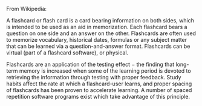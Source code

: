 From Wikipedia:

A flashcard or flash card is a card bearing information on both sides, which is intended to be used as an aid in memorization. Each flashcard bears a question on one side and an answer on the other. Flashcards are often used 
to memorize vocabulary, historical dates, formulas or any subject matter that can be learned via a question-and-answer format. Flashcards can be virtual (part of a flashcard software), or physical.

Flashcards are an application of the testing effect − the finding that long-term memory is increased when some of the learning period is devoted to retrieving the information through testing with proper feedback. Study habits affect 
the rate at which a flashcard-user learns, and proper spacing of flashcards has been proven to accelerate learning. A number of spaced repetition software programs exist which take advantage of this principle.
